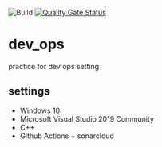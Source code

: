 ![Build](https://github.com/qgusgh/dev_ops/workflows/Build/badge.svg) [![Quality Gate Status](https://sonarcloud.io/api/project_badges/measure?project=qgusgh_dev_ops&metric=alert_status)](https://sonarcloud.io/dashboard?id=qgusgh_dev_ops)
# dev_ops 
practice for dev ops setting

## settings
* Windows 10
* Microsoft Visual Studio 2019 Community
* C++
* Github Actions + sonarcloud
